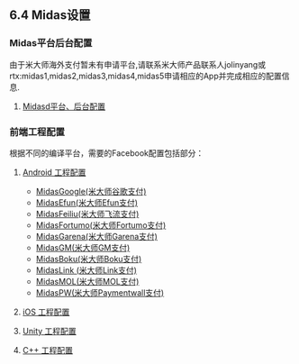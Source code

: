 ## 6.4 Midas设置


### Midas平台后台配置

由于米大师海外支付暂未有申请平台,请联系米大师产品联系人jolinyang或rtx:midas1,midas2,midas3,midas4,midas5申请相应的App并完成相应的配置信息.

1. [Midasd平台、后台配置](Midas/developer.md)

### 前端工程配置
根据不同的编译平台，需要的Facebook配置包括部分：

1. [Android 工程配置](Midas/android.md)
   * [MidasGoogle(米大师谷歌支付)](../Unity/Channel/Midas/midasgoogle.md)
   * [MidasEfun(米大师Efun支付)](../Unity/Channel/Midas/midasefun.md)
   * [MidasFeiliu(米大师飞流支付)](../Unity/Channel/Midas/midasfeiliu.md)
   * [MidasFortumo(米大师Fortumo支付)](../Unity/Channel/Midas/midasfortumo.md)
   * [MidasGarena(米大师Garena支付)](../Unity/Channel/Midas/midasgarena.md)
   * [MidasGM(米大师GM支付)](../Unity/Channel/Midas/midasgm.md)
   * [MidasBoku(米大师Boku支付)](../Unity/Channel/Midas/midasboku.md)
   * [MidasLink (米大师Link支付) ](../Unity/Channel/Midas/midaslink.md)
   * [MidasMOL(米大师MOL支付)](../Unity/Channel/Midas/midasmol.md)
   * [MidasPW(米大师Paymentwall支付)](../Unity/Channel/Midas/midaspaymentwall.md)

2. [iOS 工程配置](Midas/ios.md)
3. [Unity 工程配置](Midas/unity.md)
4. [C++ 工程配置](Midas/cpp.md) 
